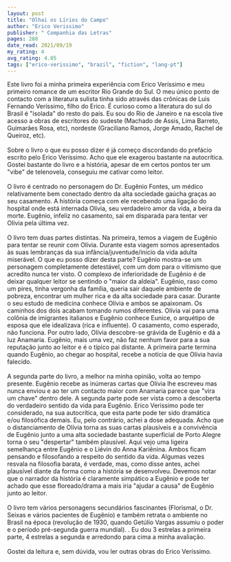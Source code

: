 ```yaml
---
layout: post
title: "Olhai os Lírios do Campo"
author: "Erico Verissimo"
publisher: " Companhia das Letras"
pages: 288
date_read: 2021/09/19
my_rating: 4
avg_rating: 4.05
tags: ["erico-verissimo", "brazil", "fiction", "lang-pt"]
---
```


Este livro foi a minha primeira experiência com Erico Veríssimo e meu primeiro romance de um escritor Rio Grande do Sul. O meu único ponto de contacto com a literatura sulista tinha sido através das crônicas de Luis Fernando Veríssimo, filho do Erico.  É curioso como a literatura do sul do Brasil é "isolada" do resto do país. Eu sou do Rio de Janeiro e na escola tive acesso a obras de escritores do sudeste (Machado de Assis, Lima Barreto, Guimarães Rosa, etc), nordeste (Graciliano Ramos, Jorge Amado, Rachel de Queiroz, etc). <br/><br/>Sobre o livro o que eu posso dizer é já começo discordando do prefácio escrito pelo Erico Veríssimo. Acho que ele exagerou bastante na autocrítica. Gostei bastante do livro e a história, apesar de em certos pontos ter um "vibe" de telenovela, conseguiu me cativar como leitor. <br/><br/>O livro é centrado no personagem do Dr. Eugênio Fontes, um médico relativamente bem conectado dentro da alta sociedade gaúcha graças ao seu casamento. A história começa com ele recebendo uma ligação do hospital onde está internada Olívia, seu verdadeiro amor da vida, a beira da morte. Eugênio, infeliz no casamento, sai em disparada para tentar ver Olívia pela última vez. <br/><br/>O livro tem duas partes distintas. Na primeira, temos a viagem de Eugênio para tentar se reunir com Olívia. Durante esta viagem somos apresentados às suas lembranças da sua infância/juventude/inicio da vida adulta miserável. O que eu posso dizer desta parte? Eugênio mostra-se um personagem completamente detestável, com um dom para o vitimismo que acredito nunca ter visto. O complexo de inferioridade de Eugênio é de deixar qualquer leitor se sentindo o "maior da aldeia".  Eugênio, raso como um pires, tinha vergonha da família, queria sair daquele ambiente de pobreza, encontrar um mulher rica e da alta sociedade para casar.  Durante o seu estudo de medicina conhece Olívia e ambos se apaixonam. Os caminhos dos dois acabam tomando rumos diferentes. Olívia vai para uma colônia de imigrantes italianos e Eugênio conhece Eunice, o arquétipo de esposa que ele idealizava (rica e influente). O casamento, como esperado, não funciona. Por outro lado, Olívia descobre-se grávida de Eugênio e dá a luz Anamaria. Eugênio, mais uma vez, não faz nenhum favor para a sua reputação junto ao leitor e é o típico pai distante. A primeira parte termina quando Eugênio, ao chegar ao hospital, recebe a notícia de que Olívia havia falecido.<br/><br/>A segunda parte do livro, a melhor na minha opinião, volta ao tempo presente. Eugênio recebe as inúmeras cartas que Olívia lhe escreveu mas nunca enviou e ao ter um contacto maior com Anamaria parece que "vira um chave" dentro dele. A segunda parte pode ser vista como a descoberta do verdadeiro sentido da vida para Eugênio. Erico Verissimo pode ter considerado, na sua autocrítica, que esta parte pode ter sido dramática e/ou filosófica demais. Eu, pelo contrário, achei a dose adequada. Acho que o distanciamento de Olívia torna as suas cartas plausíveis e a convivência de Eugênio junto a uma alta sociedade bastante superficial de Porto Alegre torna o seu "despertar" também plausível. Aqui vejo uma ligeira semelhança entre Eugênio e o Liévin do Anna Kariênina. Ambos ficam pensando e filosofando a respeito do sentido da vida. Algumas vezes resvala na filosofia barata, é verdade, mas, como disse antes, achei plausível diante da forma como a história se desenvolveu. Devemos notar que o narrador da história é claramente simpático a Eugênio e pode ter achado que esse floreado/drama a mais iria "ajudar a causa" de Eugênio junto ao leitor.<br/><br/>O livro tem vários personagens secundários fascinantes (Florismal, o Dr. Seixas e vários pacientes de Eugênio) e também retrata o ambiente no Brasil na época (revolução de 1930, quando Getúlio Vargas assumiu o poder e o período pré-segunda guerra mundial). . Eu dou 3 estrelas a primeira parte, 4 estrelas a segunda e arredondo para cima a minha avaliação. <br/><br/>Gostei da leitura e, sem dúvida, vou ler outras obras do Erico Veríssimo.

